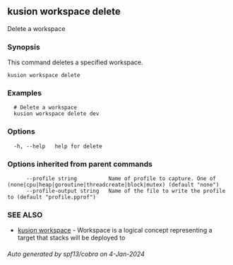 ## kusion workspace delete

Delete a workspace

### Synopsis

This command deletes a specified workspace.

```
kusion workspace delete
```

### Examples

```
  # Delete a workspace
  kusion workspace delete dev
```

### Options

```
  -h, --help   help for delete
```

### Options inherited from parent commands

```
      --profile string          Name of profile to capture. One of (none|cpu|heap|goroutine|threadcreate|block|mutex) (default "none")
      --profile-output string   Name of the file to write the profile to (default "profile.pprof")
```

### SEE ALSO

* [kusion workspace](kusion_workspace.md)	 - Workspace is a logical concept representing a target that stacks will be deployed to

###### Auto generated by spf13/cobra on 4-Jan-2024
